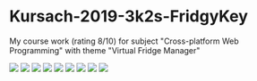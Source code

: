 # Kursach-2019-3k2s-FridgyKey
My course work (rating 8/10) for subject "Cross-platform Web Programming" with theme "Virtual Fridge Manager" 
<br/>

<img src="https://sun9-47.userapi.com/c857136/v857136119/1376f4/0rWnGNUxnWQ.jpg"/>
<img src="https://sun9-31.userapi.com/c857136/v857136119/1376fd/NGxNB9kzQ7M.jpg"/>
<img src="https://sun9-65.userapi.com/c857136/v857136119/137706/Ld6eFp_JDNM.jpg"/>
<img src="https://sun9-4.userapi.com/c857136/v857136119/13770f/KDEqogv8sP8.jpg"/>
<img src="https://sun9-69.userapi.com/c857136/v857136119/13772b/txfzvIO_mk8.jpg"/>
<img src="https://sun9-26.userapi.com/c857136/v857136119/137733/zJaf3GIleB0.jpg"/>
<img src="https://sun9-16.userapi.com/c857136/v857136119/13773b/vnaOww04eQA.jpg"/>
<img src="https://sun9-25.userapi.com/c857136/v857136119/137743/OKwy9GH59PU.jpg"/>
<img src="https://sun9-59.userapi.com/c857136/v857136119/137754/yx1OCCTGiDY.jpg"/>
